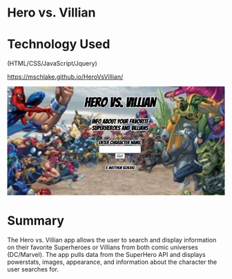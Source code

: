 # Hero vs. Villian

# Technology Used
(HTML/CSS/JavaScript/Jquery)

https://mschlake.github.io/HeroVsVillian/

![ScreenShot](/images/Screenshot.png)

# Summary 
The Hero vs. Villian app allows the user to search and display information on their favorite Superheroes or Villians from both comic universes (DC/Marvel). The app pulls data from the SuperHero API and displays powerstats, images, appearance, and information about the character the user searches for. 
